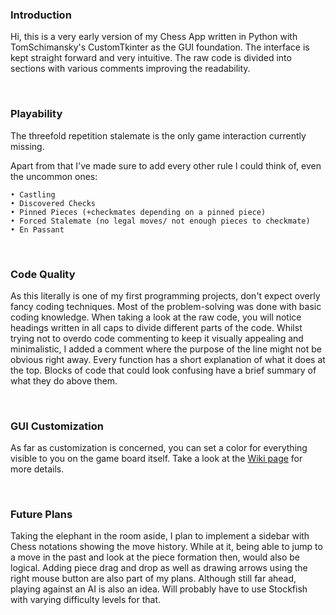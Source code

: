 ### Introduction

Hi, this is a very early version of my Chess App written in Python with TomSchimansky's CustomTkinter as the GUI foundation. The interface is kept straight forward and very intuitive. The raw code is divided into sections with various comments improving the readability.

⠀
### Playability

The threefold repetition stalemate is the only game interaction currently missing. 

Apart from that I've made sure to add every other rule I could think of, even the uncommon ones:
    
    • Castling
    • Discovered Checks 
    • Pinned Pieces (+checkmates depending on a pinned piece)
    • Forced Stalemate (no legal moves/ not enough pieces to checkmate)
    • En Passant

⠀
### Code Quality

As this literally is one of my first programming projects, don't expect overly fancy coding techniques. Most of the problem-solving was done with basic coding knowledge. When taking a look at the raw code, you will notice headings written in all caps to divide different parts of the code. Whilst trying not to overdo code commenting to keep it visually appealing and minimalistic, I added a comment where the purpose of the line might not be obvious right away. Every function has a short explanation of what it does at the top. Blocks of code that could look confusing have a brief summary of what they do above them.

⠀
### GUI Customization

As far as customization is concerned, you can set a color for everything visible to you on the game board itself. Take a look at the [Wiki page](https://github.com/ChrisBaehr/Chess/wiki) for more details.

⠀
### Future Plans

Taking the elephant in the room aside, I plan to implement a sidebar with Chess notations showing the move history. While at it, being able to jump to a move in the past and look at the piece formation then, would also be logical. Adding piece drag and drop as well as drawing arrows using the right mouse button are also part of my plans. Although still far ahead, playing against an AI is also an idea. Will probably have to use Stockfish with varying difficulty levels for that.
